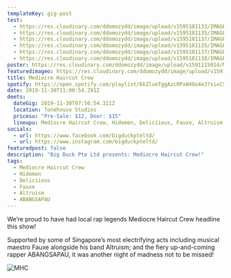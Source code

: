```yaml
---
templateKey: gig-post
test:
  - https://res.cloudinary.com/ddomozydd/image/upload/v1595181133/IMAGES%20FOR%20gigs/MHC/MHC4_hlizga.jpg
  - https://res.cloudinary.com/ddomozydd/image/upload/v1595181135/IMAGES%20FOR%20gigs/MHC/MHC5_xh4bxf.jpg
  - https://res.cloudinary.com/ddomozydd/image/upload/v1595181137/IMAGES%20FOR%20gigs/MHC/MHC3_nufs9y.jpg
  - https://res.cloudinary.com/ddomozydd/image/upload/v1595181135/IMAGES%20FOR%20gigs/MHC/MHC2_lp9dub.jpg
  - https://res.cloudinary.com/ddomozydd/image/upload/v1595181137/IMAGES%20FOR%20gigs/MHC/MHC1_x9zblr.jpg
  - https://res.cloudinary.com/ddomozydd/image/upload/v1595181138/IMAGES%20FOR%20gigs/MHC/MHC_zbxrwq.jpg
poster: https://res.cloudinary.com/ddomozydd/image/upload/v1591115014/MHC/mhcborder_s2bqrb.jpg
featuredimageo: https://res.cloudinary.com/ddomozydd/image/upload/v1591115014/MHC/mhcborder_s2bqrb.jpg
title: Mediocre Haircut Crew
spotify: https://open.spotify.com/playlist/6kZlueTggAzc0PxW48o4e3?si=CSuzFedkQFCM0xGCWbtfow
date: 2019-11-30T11:00:54.291Z
deets:
  dateGig: 2019-11-30T07:56:54.321Z
  location: Tonehouse Studios
  pricesu: "Pre-Sale: $12, Door: $15"
  lineupu: Mediocre Haircut Crew, Hidemen, Deliciious, Fauxe, Altruism, ABANGSAPAU
socials:
  - url: https://www.facebook.com/bigduckpteltd/
  - url: https://www.instagram.com/bigduckpteltd/
featuredpost: false
description: "Big Duck Pte Ltd presents: Mediocre Haircut Crew!"
tags:
  - Mediocre Haircut Crew
  - Hidemen
  - Deliciious
  - Fauxe
  - Altruism
  - ABANGSAPAU
---
```

We’re proud to have had local rap legends[](https://www.instagram.com/mhc.sg/) Mediocre Haircut Crew headline this show!

Supported by some of Singapore’s most electrifying acts including musical maestro [](https://www.instagram.com/fauxe_91/)Fauxe alongside his band Altruism; and the fiery up-and-coming rapper [](https://www.instagram.com/abangsapau/)ABANGSAPAU, it was another night of madness not to be missed!

![](https://res.cloudinary.com/ddomozydd/image/upload/v1591115014/MHC/mhcborder_s2bqrb.jpg "MHC")